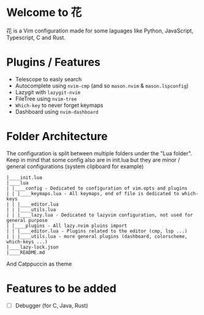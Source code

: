 # Welcome to 花
花 is a Vim configuration made for some laguages like Python, JavaScript, Typescript, C and Rust. 


# Plugins / Features 
* Telescope to easly search
* Autocomplete using ``nvim-cmp`` (and so ``mason.nvim`` & ``mason.lspconfig``)
* Lazygit with ``lazygit-nvim``
* FileTree using ``nvim-tree``
* ``Which-key`` to never forget keymaps
* Dashboard using ``nvim-dashboard``

# Folder Architecture
The configuration is split between multiple folders under the "Lua folder". Keep in mind that some config also are in init.lua but they are minor / general configurations (system clipboard for example)
```
|____init.lua
|____lua 
| |____config - Dedicated to configuration of vim.opts and plugins
| | |____keymaps.lua - All keymaps, end of file is dedicated to which-keys
| | |____editor.lua
| | |____utils.lua
| | |____lazy.lua - Dedicated to lazyvim configuration, not used for general purpose
| |____plugins - All lazy.nvim pluins import
| | |____editor.lua - Plugins related to the editor (cmp, lsp ...)
| | |____utils.lua - more general plugins (dashboard, colorscheme, which-keys ...)
|____lazy-lock.json
|____README.md

```

And Catppuccin as theme
# Features to be added
* [ ] Debugger (for C, Java, Rust)

